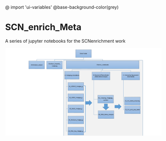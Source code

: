 @ import 'ui-variables'
@base-background-color(grey)

# SCN_enrich_Meta

A series of jupyter notebooks for the SCNenrichment work

![workflow](/IPython_notebooks/Workflow.png)
